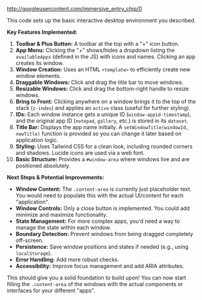 http://googleusercontent.com/immersive_entry_chip/0


This code sets up the basic interactive desktop environment you described.

**Key Features Implemented:**

1.  **Toolbar & Plus Button:** A toolbar at the top with a "+" icon button.
2.  **App Menu:** Clicking the "+" shows/hides a dropdown listing the `availableApps` (defined in the JS) with icons and names. Clicking an app creates its window.
3.  **Window Creation:** Uses an HTML `<template>` to efficiently create new window elements.
4.  **Draggable Windows:** Click and drag the title bar to move windows.
5.  **Resizable Windows:** Click and drag the bottom-right handle to resize windows.
6.  **Bring to Front:** Clicking anywhere on a window brings it to the top of the stack (`z-index`) and applies an `active` class (useful for further styling).
7.  **IDs:** Each window instance gets a unique ID (`window-appid-timestamp`), and the original app ID (`notepad`, `gallery`, etc.) is stored in its `dataset`.
8.  **Title Bar:** Displays the app name initially. A `setWindowTitle(windowId, newTitle)` function is provided so you can change it later based on application logic.
9.  **Styling:** Uses Tailwind CSS for a clean look, including rounded corners and shadows. Lucide icons are used via a web font.
10. **Basic Structure:** Provides a `#window-area` where windows live and are positioned absolutely.

**Next Steps & Potential Improvements:**

* **Window Content:** The `.content-area` is currently just placeholder text. You would need to populate this with the actual UI/content for each "application".
* **Window Controls:** Only a close button is implemented. You could add minimize and maximize functionality.
* **State Management:** For more complex apps, you'd need a way to manage the state within each window.
* **Boundary Detection:** Prevent windows from being dragged completely off-screen.
* **Persistence:** Save window positions and states if needed (e.g., using `localStorage`).
* **Error Handling:** Add more robust checks.
* **Accessibility:** Improve focus management and add ARIA attributes.

This should give you a solid foundation to build upon! You can now start filling the `.content-area` of the windows with the actual components or interfaces for your different "apps".
